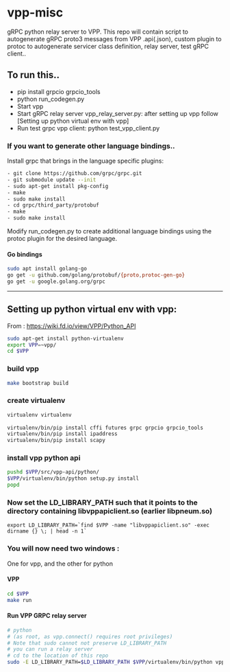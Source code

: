 # vpp-misc
gRPC python relay server to VPP. 
This repo will contain script to autogenerate gRPC proto3 messages from VPP .api(.json), 
custom plugin to protoc to autogenerate servicer class definition, relay server, test gRPC client..

## To run this..

- pip install grpcio grpcio_tools
- python run_codegen.py
- Start vpp
- Start gRPC relay server  vpp_relay_server.py: after setting up vpp follow [Setting up python virtual env with vpp]
- Run test grpc vpp client: python test_vpp_client.py

### If you want to generate other language bindings..

Install grpc that brings in the language specific plugins:
```sh
- git clone https://github.com/grpc/grpc.git
- git submodule update --init
- sudo apt-get install pkg-config
- make
- sudo make install
- cd grpc/third_party/protobuf
- make
- sudo make install
```
Modify run_codegen.py to create additional language bindings using the protoc plugin for the desired language.

#### Go bindings
```sh
sudo apt install golang-go
go get -u github.com/golang/protobuf/{proto,protoc-gen-go}
go get -u google.golang.org/grpc

```

***

## Setting up python virtual env with vpp:
From : https://wiki.fd.io/view/VPP/Python_API
```sh
sudo apt-get install python-virtualenv
export VPP=~vpp/
cd $VPP
``` 
### build vpp
```sh
make bootstrap build
```
### create virtualenv
```sh
virtualenv virtualenv
 
virtualenv/bin/pip install cffi futures grpc grpcio grpcio_tools
virtualenv/bin/pip install ipaddress
virtualenv/bin/pip install scapy
``` 
### install vpp python api
```sh
pushd $VPP/src/vpp-api/python/
$VPP/virtualenv/bin/python setup.py install
popd
```
### Now set the LD_LIBRARY_PATH such that it points to the directory containing libvppapiclient.so (earlier libpneum.so)
```
export LD_LIBRARY_PATH=`find $VPP -name "libvppapiclient.so" -exec dirname {} \; | head -n 1`
``` 
### You will now need two windows :
One for vpp, and the other for python
 
#### VPP
```sh
cd $VPP
make run
```
#### Run VPP GRPC relay server
```sh
# python
# (as root, as vpp.connect() requires root privileges)
# Note that sudo cannot not preserve LD_LIBRARY_PATH
# you can run a relay server
# cd to the location of this repo 
sudo -E LD_LIBRARY_PATH=$LD_LIBRARY_PATH $VPP/virtualenv/bin/python vpp_relay_server.py
``` 

